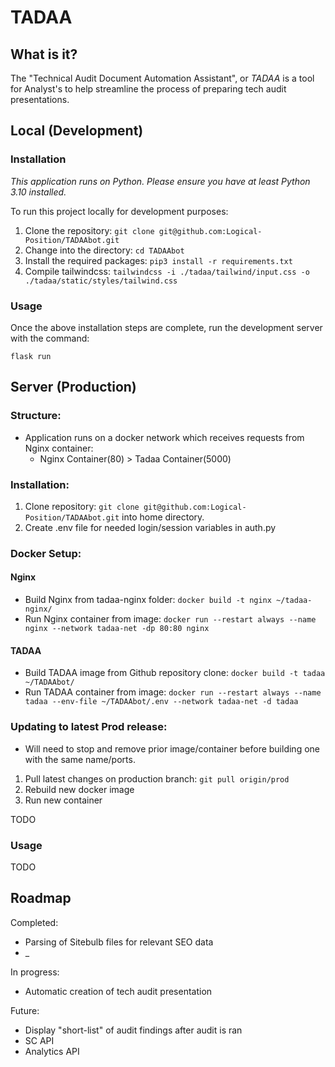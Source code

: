 # TADAA

## What is it?

The "Technical Audit Document Automation Assistant", or _TADAA_ is a tool for Analyst's to help streamline the process of preparing tech audit presentations.

## Local (Development)

### Installation

_This application runs on Python. Please ensure you have at least Python 3.10 installed._

To run this project locally for development purposes:

1. Clone the repository: `git clone git@github.com:Logical-Position/TADAAbot.git`
1. Change into the directory: `cd TADAAbot`
1. Install the required packages: `pip3 install -r requirements.txt`
1. Compile tailwindcss: `tailwindcss -i ./tadaa/tailwind/input.css -o ./tadaa/static/styles/tailwind.css`

### Usage

Once the above installation steps are complete, run the development server with the command:
```
flask run
```

## Server (Production)
### Structure:
* Application runs on a docker network which receives requests from Nginx container: 
  * Nginx Container(80) > Tadaa Container(5000)

### Installation:
1. Clone repository: `git clone git@github.com:Logical-Position/TADAAbot.git` into home directory.
1. Create .env file for needed login/session variables in auth.py


### Docker Setup:
#### Nginx
* Build Nginx from tadaa-nginx folder: `docker build -t nginx ~/tadaa-nginx/`
* Run Nginx container from image: `docker run --restart always --name nginx --network tadaa-net -dp 80:80 nginx`

#### TADAA
* Build TADAA image from Github repository clone: `docker build -t tadaa ~/TADAAbot/`
* Run TADAA container from image: `docker run --restart always --name tadaa --env-file ~/TADAAbot/.env --network tadaa-net -d tadaa`


### Updating to latest Prod release:
* Will need to stop and remove prior image/container before building one with the same name/ports.
1. Pull latest changes on production branch: `git pull origin/prod`
2. Rebuild new docker image
3. Run new container

TODO

### Usage

TODO

## Roadmap
Completed:
* Parsing of Sitebulb files for relevant SEO data
* _

In progress:
* Automatic creation of tech audit presentation

Future:
* Display "short-list" of audit findings after audit is ran
* SC API
* Analytics API